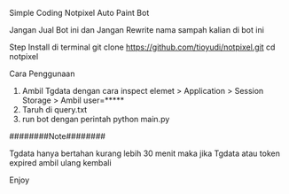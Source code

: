 Simple Coding Notpixel Auto Paint Bot

Jangan Jual Bot ini dan Jangan Rewrite nama sampah kalian di bot ini

Step Install di terminal
git clone https://github.com/tioyudi/notpixel.git
cd notpixel

Cara Penggunaan
1. Ambil Tgdata dengan cara inspect elemet > Application > Session Storage > Ambil user=*****
2. Taruh di query.txt
3. run bot dengan perintah python main.py

########Note########

Tgdata hanya bertahan kurang lebih 30 menit maka jika Tgdata atau token expired ambil ulang kembali

Enjoy

